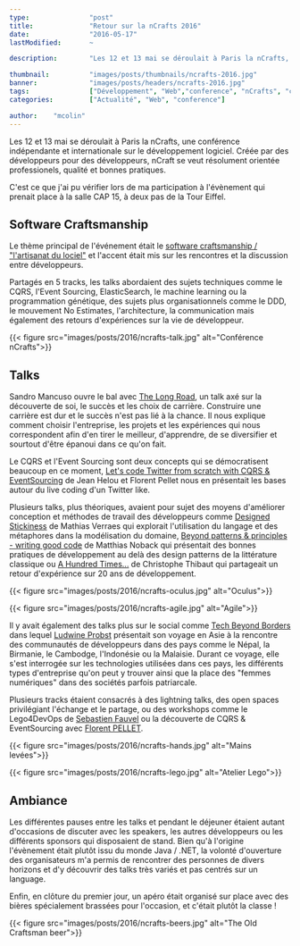 ```yaml
---
type:               "post"
title:              "Retour sur la nCrafts 2016"
date:               "2016-05-17"
lastModified:       ~

description:        "Les 12 et 13 mai se déroulait à Paris la nCrafts, une conférence indépendante et internationale sur le développement logiciel."

thumbnail:          "images/posts/thumbnails/ncrafts-2016.jpg"
banner:             "images/posts/headers/ncrafts-2016.jpg"
tags:               ["Développement", "Web","conference", "nCrafts", "craftsmanship"]
categories:         ["Actualité", "Web", "conference"]

author:    "mcolin"
---
```


Les 12 et 13 mai se déroulait à Paris la nCrafts, une conférence indépendante et internationale sur le développement logiciel.<!--more--> Créée par des développeurs pour des développeurs, nCraft se veut résolument orientée professionels, qualité et bonnes pratiques.

C'est ce que j'ai pu vérifier lors de ma participation à l'évènement qui prenait place à la salle CAP 15, à deux pas de la Tour Eiffel.

## Software Craftsmanship

Le thème principal de l'événement était le [software craftsmanship / "l'artisanat du lociel"](https://fr.wikipedia.org/wiki/Software_craftsmanship) et l'accent était mis sur les rencontres et la discussion entre développeurs.

Partagés en 5 tracks, les talks abordaient des sujets techniques comme le CQRS, l'Event Sourcing, ElasticSearch, le machine learning ou la programmation génétique, des sujets plus organisationnels comme le DDD, le mouvement No Estimates, l'architecture, la communication mais également des retours d'expériences sur la vie de développeur.

<p class="text-center">
    {{< figure src="images/posts/2016/ncrafts-talk.jpg" alt="Conférence nCrafts">}}
</p>

## Talks

Sandro Mancuso ouvre le bal avec [The Long Road](http://ncrafts.io/speaker/sandromancuso), un talk axé sur la découverte de soi, le succès et les choix de carrière. Construire une carrière est dur et le succès n'est pas lié à la chance. Il nous explique comment choisir l'entreprise, les projets et les expériences qui nous correspondent afin d'en tirer le meilleur, d'apprendre, de se diversifier et sourtout d'être épanoui dans ce qu'on fait.

Le CQRS et l'Event Sourcing sont deux concepts qui se démocratisent beaucoup en ce moment, [Let's code Twitter from scratch with CQRS & EventSourcing](http://ncrafts.io/speaker/florentpellet) de Jean Helou et Florent Pellet nous en présentait les bases autour du live coding d'un Twitter like.

Plusieurs talks, plus théoriques, avaient pour sujet des moyens d'améliorer conception et méthodes de travail des développeurs comme [Designed Stickiness](https://speakerdeck.com/mathiasverraes/designed-stickiness) de Mathias Verraes qui explorait l'utilisation du langage et des métaphores dans la modélisation du domaine, [Beyond patterns & principles - writing good code](http://ncrafts.io/speaker/matthiasnoback) de Matthias Noback qui présentait des bonnes pratiques de développement au delà des design patterns de la littérature classique ou [A Hundred Times...](http://ncrafts.io/speaker/ToF_) de Christophe Thibaut qui partageait un retour d'expérience sur 20 ans de développement.

<div class=row>
	<div class="col-lg-6 col-md-6 col-sm-6 col-xs-6">
		<p class="text-center">
		    {{< figure src="images/posts/2016/ncrafts-oculus.jpg" alt="Oculus">}}
		</p>
	</div>
	<div class="col-lg-6 col-md-6 col-sm-6 col-xs-6">
		<p class="text-center">
		    {{< figure src="images/posts/2016/ncrafts-agile.jpg" alt="Agile">}}
		</p>
	</div>
</div>

Il y avait également des talks plus sur le social comme [Tech Beyond Borders](http://techbeyondborders.com/fr/) dans lequel [Ludwine Probst](https://twitter.com/nivdul) présentait son voyage en Asie à la rencontre des communautés de développeurs dans des pays comme le Népal, la Birmanie, le Cambodge, l'Indonésie ou la Malaisie. Durant ce voyage, elle s'est interrogée sur les technologies utilisées dans ces pays, les différents types d'entreprise qu'on peut y trouver ainsi que la place des "femmes numériques" dans des sociétés parfois patriarcale.

Plusieurs tracks étaient consacrés à des lightning talks, des open spaces privilégiant l'échange et le partage, ou des workshops comme le Lego4DevOps de [Sebastien Fauvel](https://twitter.com/sebfauvel) ou la découverte de CQRS & EventSourcing avec [Florent PELLET](https://twitter.com/florentpellet).

<div class=row>
	<div class="col-lg-6 col-md-6 col-sm-6 col-xs-6">
		<p class="text-center">
		    {{< figure src="images/posts/2016/ncrafts-hands.jpg" alt="Mains levées">}}
		</p>
	</div>
	<div class="col-lg-6 col-md-6 col-sm-6 col-xs-6">
		<p class="text-center">
		    {{< figure src="images/posts/2016/ncrafts-lego.jpg" alt="Atelier Lego">}}
		</p>
	</div>
</div>

## Ambiance

Les différentes pauses entre les talks et pendant le déjeuner étaient autant d'occasions de discuter avec les speakers, les autres développeurs ou les différents sponsors qui disposaient de stand. Bien qu'à l'origine l'évènement était plutôt issu du monde Java / .NET, la volonté d'ouverture des organisateurs m'a permis de rencontrer des personnes de divers horizons et d'y découvrir des talks très variés et pas centrés sur un language.

Enfin, en clôture du premier jour, un apéro était organisé sur place avec des bières spécialement brassées pour l'occasion, et c'était plutôt la classe !

<p class="text-center">
    {{< figure src="images/posts/2016/ncrafts-beers.jpg" alt="The Old Craftsman beer">}}
</p>
